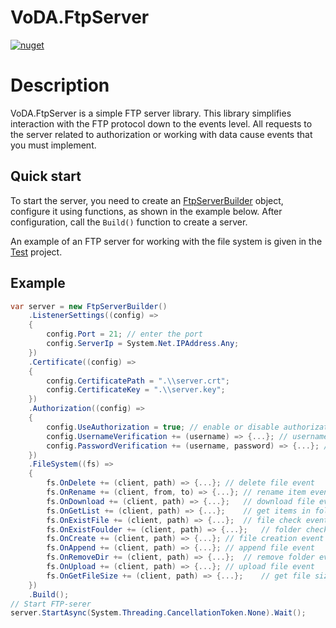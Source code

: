 # VoDA.FtpServer

[![nuget](https://img.shields.io/static/v1?label=NuGet&message=VoDA.FtpServer&color=blue&logo=nuget)](https://www.nuget.org/packages/VoDA.FtpServer)

# Description

VoDA.FtpServer is a simple FTP server library. This library simplifies interaction with the FTP protocol down to the events level. All requests to the server related to authorization or working with data cause events that you must implement.

## Quick start

To start the server, you need to create an [FtpServerBuilder](https://github.com/VoDACode/VoDA.FtpServer/blob/master/VoDA.FtpServer/FtpServerBuilder.cs) object, configure it using functions, as shown in the example below. After configuration, call the ```Build()``` function to create a server.

An example of an FTP server for working with the file system is given in the [Test](https://github.com/VoDACode/VoDA.FtpServer/tree/master/Test) project.

## Example

```c#
var server = new FtpServerBuilder()
    .ListenerSettings((config) =>
    {
        config.Port = 21; // enter the port
        config.ServerIp = System.Net.IPAddress.Any;
    })
    .Certificate((config) =>
    {
        config.CertificatePath = ".\\server.crt";
        config.CertificateKey = ".\\server.key";
    })
    .Authorization((config) =>
    {
        config.UseAuthorization = true; // enable or disable authorization
        config.UsernameVerification += (username) => {...}; // username verification
        config.PasswordVerification += (username, password) => {...}; //verification of username and password
    })
    .FileSystem((fs) =>
    {
        fs.OnDelete += (client, path) => {...}; // delete file event
        fs.OnRename += (client, from, to) => {...}; // rename item event
        fs.OnDownload += (client, path) => {...};   // download file event
        fs.OnGetList += (client, path) => {...};    // get items in folder event
        fs.OnExistFile += (client, path) => {...};  // file check event
        fs.OnExistFoulder += (client, path) => {...};   // folder check event
        fs.OnCreate += (client, path) => {...}; // file creation event
        fs.OnAppend += (client, path) => {...}; // append file event
        fs.OnRemoveDir += (client, path) => {...};  // remove folder event
        fs.OnUpload += (client, path) => {...}; // upload file event
        fs.OnGetFileSize += (client, path) => {...};    // get file size event
    })
    .Build();
// Start FTP-serer
server.StartAsync(System.Threading.CancellationToken.None).Wait();
```
